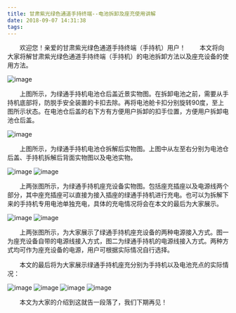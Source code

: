```yaml
---
title: 甘肃紫光绿色通道手持终端--电池拆卸及座充使用讲解
date: 2018-09-07 14:31:38
tags:
---
```

&emsp;&emsp;欢迎您！亲爱的甘肃紫光绿色通道手持终端（手持机）用户！
&emsp;&emsp;本文将向大家将解甘肃紫光绿色通道手持终端（手持机）的电池拆卸方法以及座充设备的使用方法。

![image](/pub-images/news-images/20180906/scj_hougai.jpg)

&emsp;&emsp;上图所示，为绿通手持机电池仓后盖近景实物图。在拆卸电池之前，需要从手持机底部将，防脱手安全装置的卡扣去除。再将电池舱卡扣分别旋转90度，至上图所示状态。在电池仓后盖的右下方有方便用户拆卸的扣手位置，方便用户拆卸电池仓后盖。

![image](/pub-images/news-images/20180906/scj_chaijie.jpg)

&emsp;&emsp;上图所示，为绿通手持机电池仓拆解后实物图。上图中从左至右分别为电池仓后盖、手持机拆解后背面实物图以及电池实物。

![image](/pub-images/news-images/20180906/scj_zc.jpg)
![image](/pub-images/news-images/20180906/scj_zcdianchi.jpg)

&emsp;&emsp;上两张图所示，为绿通手持机座充设备实物图。包括座充插座以及电源线两个部分，其中座充插座可以直接为接入插座的绿通手持机进行充电。也可以为拆解下来的手持机专用电池单独充电，具体的充电情况将会在本文的最后为大家展示。

![image](/pub-images/news-images/20180906/scj_cdx1.jpg)
![image](/pub-images/news-images/20180906/scj_cdx2.jpg)

&emsp;&emsp;上两张图所示，为大家展示了绿通手持机座充设备的两种电源接入方式。图一为座充设备自带的电源线接入方式，图二为绿通手持机的电源线接入方式。两种方式均可作为座充设备的电源，用户可根据实际情况自行选择。

&emsp;&emsp;本文的最后将为大家展示绿通手持机座充分别为手持机以及电池充点的实际情况：

![image](/pub-images/news-images/20180906/scj_zczt.jpg)
![image](/pub-images/news-images/20180906/scj_zczt2.jpg)
![image](/pub-images/news-images/20180906/scj_zcdccd.jpg)
![image](/pub-images/news-images/20180906/scj_zcdccd2.jpg)

&emsp;&emsp;本文为大家的介绍到这就告一段落了，我们下期再见！